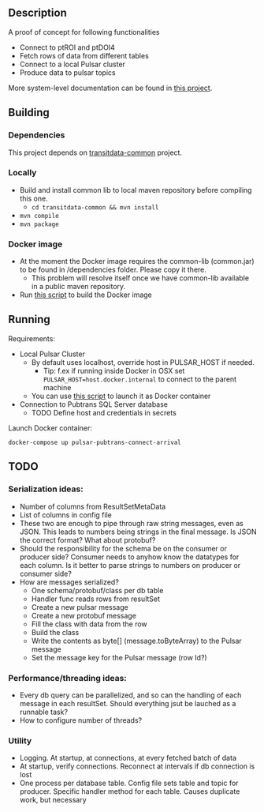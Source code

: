 ## Description

A proof of concept for following functionalities
- Connect to ptROI and ptDOI4
- Fetch rows of data from different tables
- Connect to a local Pulsar cluster
- Produce data to pulsar topics

More system-level documentation can be found in [this project](https://gitlab.hsl.fi/transitdata/transitdata-doc).

## Building

### Dependencies

This project depends on [transitdata-common](https://gitlab.hsl.fi/transitdata/transitdata-common) project.

### Locally

- Build and install common lib to local maven repository before compiling this one.
  - ```cd transitdata-common && mvn install```  
- ```mvn compile```  
- ```mvn package```  

### Docker image

- At the moment the Docker image requires the common-lib (common.jar) to be found in /dependencies folder. Please copy it there.
   - This problem will resolve itself once we have common-lib available in a public maven repository.
- Run [this script](build-image.sh) to build the Docker image


## Running

Requirements:
- Local Pulsar Cluster
  - By default uses localhost, override host in PULSAR_HOST if needed.
    - Tip: f.ex if running inside Docker in OSX set `PULSAR_HOST=host.docker.internal` to connect to the parent machine
  - You can use [this script](https://gitlab.hsl.fi/transitdata/transitdata-doc/bin/pulsar/pulsar-up.sh) to launch it as Docker container
- Connection to Pubtrans SQL Server database
  - TODO Define host and credentials in secrets

Launch Docker container:

```docker-compose up pulsar-pubtrans-connect-arrival```   


## TODO

### Serialization ideas:
- Number of columns from ResultSetMetaData
- List of columns in config file
- These two are enough to pipe through raw string messages, even as JSON. This leads to numbers being strings in the final message. Is JSON the correct format? What about protobuf?
- Should the responsibility for the schema be on the consumer or producer side? Consumer needs to anyhow know the datatypes for each column. Is it better to parse strings to numbers on producer or consumer side?
- How are messages serialized?
  - One schema/protobuf/class per db table
  - Handler func reads rows from resultSet
  - Create a new pulsar message
  - Create a new protobuf message
  - Fill the class with data from the row
  - Build the class
  - Write the contents as byte[] (message.toByteArray) to the Pulsar message
  - Set the message key for the Pulsar message (row Id?)

### Performance/threading ideas:
- Every db query can be parallelized, and so can the handling of each message in each resultSet. Should everything jsut be lauched as a runnable task?
- How to configure number of threads?

### Utility
- Logging. At startup, at connections, at every fetched batch of data
- At startup, verify connections. Reconnect at intervals if db connection is lost
- One process per database table. Config file sets table and topic for producer. Specific handler method for each table. Causes duplicate work, but necessary
